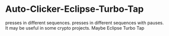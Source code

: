 # Auto-Clicker-Eclipse-Turbo-Tap
presses in different sequences. presses in different sequences with pauses. It may be useful in some crypto projects. Maybe Eclipse Turbo Tap
